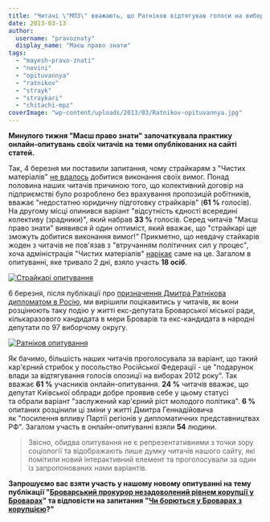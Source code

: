 ```yaml
---
title: "Читачі \"МПЗ\" вважають, що Ратніков відтягував голоси на виборах, а страйкарям бракує юристів"
date: 2013-03-13
author: 
  username: "pravoznaty"
  display_name: "Маєш право знати"
tags: 
  - "mayesh-pravo-znati"
  - "novini"
  - "opituvannya"
  - "ratnikov"
  - "strayk"
  - "straykari"
  - "chitachi-mpz"
coverImage: "wp-content/uploads/2013/03/Ratnikov-opituvannya.jpg"
---
```


**Минулого тижня "Маєш право знати" започаткувала практику онлайн-опитувань своїх читачів на теми опублікованих на сайті статей.**

Так, 4 березня ми поставили запитання, чому страйкарям з "Чистих матеріалів" [не вдалось](https://mpz.brovary.org/kolektivniy-dogovir-na-chistih-materialah-zatverdila-menshist-trudovogo-kolektivu/) добитися виконання своїх вимог. Понад половина наших читачів причиною того, що колективний договір на підприємстві було розроблено без врахування пропозицій робітників, вважає "недостатню юридичну підготовку страйкарів" (**61 %** голосів). На другому місці опинився варіант "відсутність єдності всередині колективу (зрадники)", який набрав **33 %** голосів. Серед читачів "Маєш право знати" виявився й один оптиміст, який вважає, що "страйкарі ще зможуть добитися виконання вимог!" Прикметно, що невдачу стайкарів жоден з читачів не пов'язав з "втручанням політичних сил у процес", хоча адміністрація "Чистих матеріалів" [нарікає](https://mpz.brovary.org/rodion-mogilevskiy-breshe-vipravdovuyuchis-za-podiyi-na-chistih-materialah/) саме на це. Загалом в опитуванні, яке тривало 2 дні, взяло участь **18 осіб**.

[![Страйкарі опитування](https://mpz.brovary.org/wp-content/uploads/2013/03/Straykari-opituvannya.jpg)](https://mpz.brovary.org/wp-content/uploads/2013/03/Straykari-opituvannya.jpg)

6 березня, після публікації про [призначення Дмитра Ратнікова дипломатом в Росію](https://mpz.brovary.org/dmitra-ratnikova-priznachili-diplomatom-u-rosiyskiy-federatsiyi/), ми вирішили поцікавитись у читачів, як вони розцінюють таку подію у житті екс-депутата Броварської міської ради, кількаразового кандидата в мери Броварів та екс-кандидата в народні депутати по 97 виборчому округу.

[![Ратніков опитування](https://mpz.brovary.org/wp-content/uploads/2013/03/Ratnikov-opituvannya.jpg)](https://mpz.brovary.org/wp-content/uploads/2013/03/Ratnikov-opituvannya.jpg)

Як бачимо, більшість наших читачів проголосувала за варіант, що такий кар'єрний стрибок у посольство Російської Федерації - це "подарунок влади за відтягування голосів опозиції на виборах 2012 року". Так вважає **61 %** учасників онлайн-опитування. **24 %** читачів вважає, що депутат Київської облради добре проявив себе у цьому статусі та обрали варіант "заслужений кар'єрний ріст молодого політика". **6 %** опитаних розцінили ці зміни у житті Дмитра Геннадійовича як "посилення впливу Партії регіонів у дипломатичних представництвах РФ". Загалом участь в онлайн-опитуванні взяли **54** людини.

> Звісно, обидва опитування не є репрезентативними з точки зору соціології та відображають лише думку читачів нашого сайту, які помітили новий інтерактивний елемент та проголосували за один із запропонованих нами варіантів.

**Запрошуємо вас взяти участь у нашому новому опитуванні на тему публікації "[Броварський прокурор незадоволений рівнем корупції у Броварах](https://mpz.brovary.org/brovarskiy-prokuror-ne-zadovoleniy-rivnem-koruptsiyi-u-brovarah/ "Permanent Link to Броварський прокурор незадоволений рівнем корупції у Броварах")" та відповісти на запитання "[Чи борються у Броварах з корупцією](http://fluidsurveys.com/polls/sergilliukhin/corruption/)?"**
